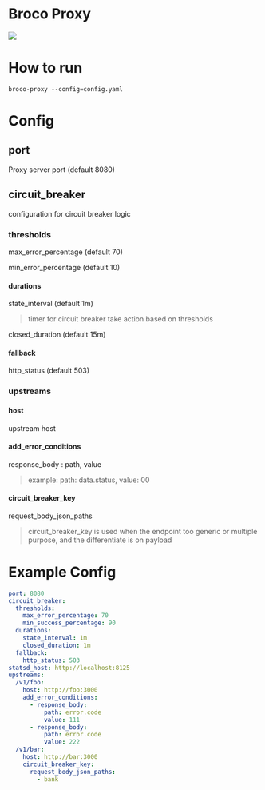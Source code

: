 # Broco Proxy

![](https://i.imgur.com/OP1r3fH.jpg)
# How to run
```
broco-proxy --config=config.yaml
```

# Config
## port
Proxy server port (default 8080)
## circuit_breaker
configuration for circuit breaker logic
### thresholds
max_error_percentage (default 70)

min_error_percentage (default 10)

#### durations
state_interval (default 1m)

> timer for circuit breaker take action based on thresholds

closed_duration (default 15m)

#### fallback
http_status (default 503)

### upstreams
#### host
upstream host
#### add_error_conditions

response_body : path, value

> example: path: data.status, value: 00

#### circuit_breaker_key
request_body_json_paths

> circuit_breaker_key is used when the endpoint too generic or multiple purpose, and the differentiate is on payload

# Example Config

```yaml
port: 8080
circuit_breaker:
  thresholds:
    max_error_percentage: 70
    min_success_percentage: 90
  durations:
    state_interval: 1m
    closed_duration: 1m
  fallback:
    http_status: 503    
statsd_host: http://localhost:8125
upstreams:
  /v1/foo:
    host: http://foo:3000
    add_error_conditions:      
      - response_body:
          path: error.code
          value: 111
      - response_body:
          path: error.code
          value: 222
  /v1/bar:
    host: http://bar:3000
    circuit_breaker_key:
      request_body_json_paths:
        - bank

```


